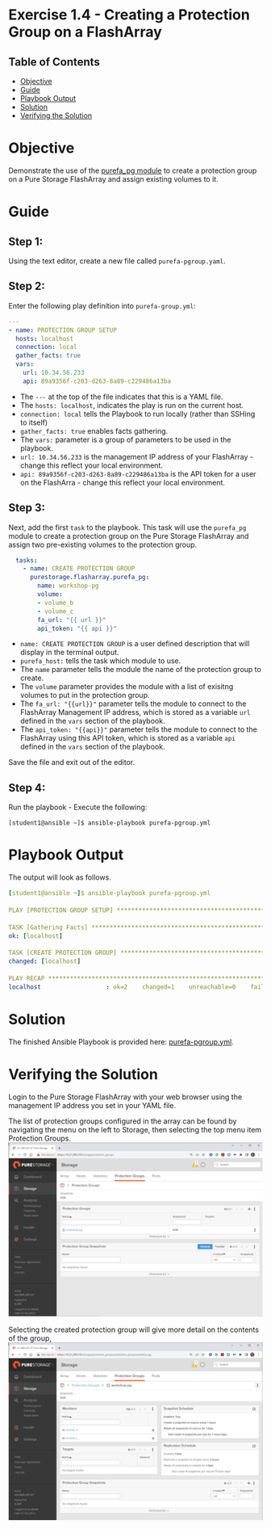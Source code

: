 # Exercise 1.4 - Creating a Protection Group on a FlashArray

## Table of Contents

- [Objective](#objective)
- [Guide](#guide)
- [Playbook Output](#playbook-outbook)
- [Solution](#solution)
- [Verifying the Solution](#verifying-the-solution)

# Objective

Demonstrate the use of the [purefa_pg module](https://docs.ansible.com/ansible/latest/collections/purestorage/flasharray/purefa_pg_module.html) to create a protection group on a Pure Storage FlashArray and assign existing volumes to it.

# Guide

## Step 1:

Using the text editor, create a new file called `purefa-pgroup.yaml`.

## Step 2:

Enter the following play definition into `purefa-group.yml`:

``` yaml
---
- name: PROTECTION GROUP SETUP
  hosts: localhost
  connection: local
  gather_facts: true
  vars:
    url: 10.34.56.233
    api: 89a9356f-c203-d263-8a89-c229486a13ba
```

- The `---` at the top of the file indicates that this is a YAML file.
- The `hosts: localhost`, indicates the play is run on the current host.
- `connection: local` tells the Playbook to run locally (rather than SSHing to itself)
- `gather_facts: true` enables facts gathering.  
- The `vars:` parameter is a group of parameters to be used in the playbook.
- `url: 10.34.56.233` is the management IP address of your FlashArray - change this reflect your local environment.
- `api: 89a9356f-c203-d263-8a89-c229486a13ba` is the API token for a user on the FlashArra - change this reflect your local environment.

## Step 3:

Next, add the first `task` to the playbook. This task will use the `purefa_pg` module to create a protection group on the Pure Storage FlashArray and assign two pre-existing volumes to the protection group.

``` yaml
  tasks:
    - name: CREATE PROTECTION GROUP
      purestorage.flasharray.purefa_pg:
        name: workshop-pg
        volume:
        - volume_b
        - volume_c
        fa_url: "{{ url }}"
        api_token: "{{ api }}"
```

- `name: CREATE PROTECTION GROUP` is a user defined description that will display in the terminal output.
- `purefa_host:` tells the task which module to use.
- The `name` parameter tells the module the name of the protection group to create.
- The `volume` parameter provides the module with a list of exisitng volumes to put in the protection group.
- The `fa_url: "{{url}}"` parameter tells the module to connect to the FlashArray Management IP address, which is stored as a variable `url` defined in the `vars` section of the playbook.
- The `api_token: "{{api}}"` parameter tells the module to connect to the FlashArray using this API token, which is stored as a variable `api` defined in the `vars` section of the playbook.

Save the file and exit out of the editor.

## Step 4:

Run the playbook - Execute the following:

```
[student1@ansible ~]$ ansible-playbook purefa-pgroup.yml
```

# Playbook Output

The output will look as follows.

```yaml
[student1@ansible ~]$ ansible-playbook purefa-pgroup.yml

PLAY [PROTECTION GROUP SETUP] *******************************************************************************************

TASK [Gathering Facts] **************************************************************************************************
ok: [localhost]

TASK [CREATE PROTECTION GROUP] ******************************************************************************************
changed: [localhost]

PLAY RECAP **************************************************************************************************************
localhost                  : ok=2    changed=1    unreachable=0    failed=0    skipped=0    rescued=0    ignored=0
```

# Solution

The finished Ansible Playbook is provided here: [purefa-pgroup.yml](https://github.com/PureStorage-OpenConnect/ansible-workshop/blob/master/1.4-pgroup/purefa-pgroup.yaml).

# Verifying the Solution

Login to the Pure Storage FlashArray with your web browser using the management IP address you set in your YAML file.

The list of protection groups configured in the array can be found by navigating the menu on the left to Storage, then selecting the top menu item Protection Groups.![pgroup](pgroup.PNG)

Selecting the created protection group will give more detail on the contents of the group,![pgroup-detail](pgroup-detail.PNG)

